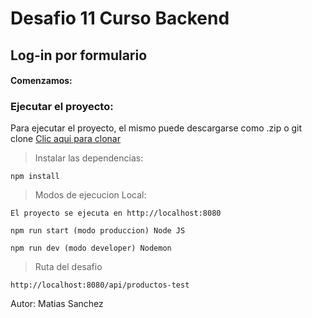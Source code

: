 # Desafio 11 Curso Backend

## Log-in por formulario

#### Comenzamos:

### Ejecutar el proyecto:

Para ejecutar el proyecto, el mismo puede descargarse como .zip o git clone
[Clic aqui para clonar](https://github.com/matsanchez/desafio10-backend.git)

> Instalar las dependencias:

```
npm install
```

> Modos de ejecucion Local:

```
El proyecto se ejecuta en http://localhost:8080
```

```
npm run start (modo produccion) Node JS

npm run dev (modo developer) Nodemon
```

> Ruta del desafio

```
http://localhost:8080/api/productos-test

```

Autor: Matias Sanchez
